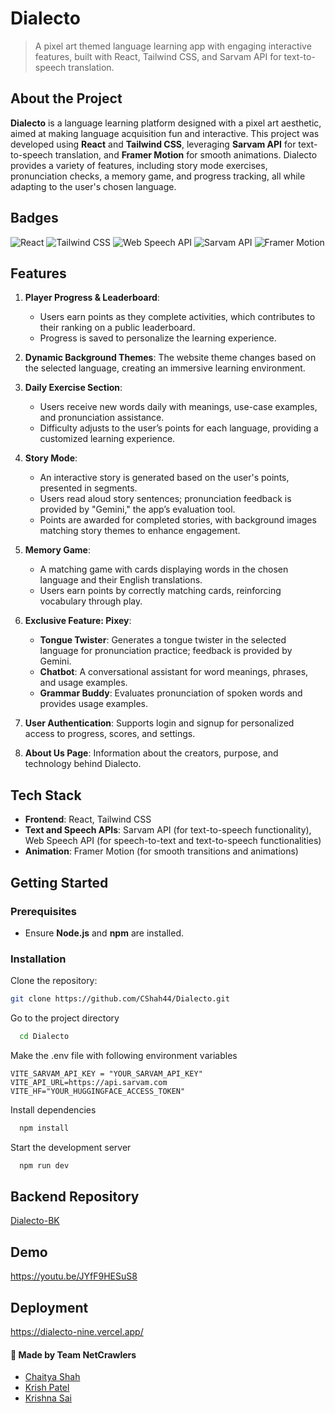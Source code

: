 # Dialecto

> A pixel art themed language learning app with engaging interactive features, built with React, Tailwind CSS, and Sarvam API for text-to-speech translation.



## About the Project
**Dialecto** is a language learning platform designed with a pixel art aesthetic, aimed at making language acquisition fun and interactive. This project was developed using **React** and **Tailwind CSS**, leveraging **Sarvam API** for text-to-speech translation, and **Framer Motion** for smooth animations. Dialecto provides a variety of features, including story mode exercises, pronunciation checks, a memory game, and progress tracking, all while adapting to the user's chosen language.

## Badges

![React](https://img.shields.io/badge/React-JS%20Library-61DAFB?logo=react&logoColor=white)
![Tailwind CSS](https://img.shields.io/badge/Tailwind%20CSS-Utility--First%20CSS-38B2AC?logo=tailwind-css&logoColor=white)
![Web Speech API](https://img.shields.io/badge/Web%20Speech%20API-Enabled-brightgreen?logo=googlechrome&logoColor=white)
![Sarvam API](https://img.shields.io/badge/Sarvam%20API-Integration-blueviolet)
![Framer Motion](https://img.shields.io/badge/Framer%20Motion-Animations%20Enabled-%23ff69b4?logo=framer&logoColor=white)


## Features
1. **Player Progress & Leaderboard**:
   - Users earn points as they complete activities, which contributes to their ranking on a public leaderboard.
   - Progress is saved to personalize the learning experience.

2. **Dynamic Background Themes**:
The website theme changes based on the selected language, creating an immersive learning environment.

3. **Daily Exercise Section**:
   - Users receive new words daily with meanings, use-case examples, and pronunciation assistance.
   - Difficulty adjusts to the user’s points for each language, providing a customized learning experience.

4. **Story Mode**:
   - An interactive story is generated based on the user's points, presented in segments.
   - Users read aloud story sentences; pronunciation feedback is provided by "Gemini," the app’s evaluation tool.
   - Points are awarded for completed stories, with background images matching story themes to enhance engagement.

5. **Memory Game**:
   - A matching game with cards displaying words in the chosen language and their English translations.
   - Users earn points by correctly matching cards, reinforcing vocabulary through play.

6. **Exclusive Feature: Pixey**:
   - **Tongue Twister**: Generates a tongue twister in the selected language for pronunciation practice; feedback is provided by Gemini.
   - **Chatbot**: A conversational assistant for word meanings, phrases, and usage examples.
   - **Grammar Buddy**: Evaluates pronunciation of spoken words and provides usage examples.

7. **User Authentication**:
 Supports login and signup for personalized access to progress, scores, and settings.

8. **About Us Page**:
Information about the creators, purpose, and technology behind Dialecto.

## Tech Stack
- **Frontend**: React, Tailwind CSS
- **Text and Speech APIs**: Sarvam API (for text-to-speech functionality), Web Speech API (for speech-to-text and text-to-speech functionalities)
- **Animation**: Framer Motion (for smooth transitions and animations)

## Getting Started
### Prerequisites
- Ensure **Node.js** and **npm** are installed.

### Installation
Clone the repository:
   ```bash
   git clone https://github.com/CShah44/Dialecto.git
   ```
Go to the project directory

```bash
  cd Dialecto
```
Make the .env file with following environment variables

```
VITE_SARVAM_API_KEY = "YOUR_SARVAM_API_KEY"
VITE_API_URL=https://api.sarvam.com
VITE_HF="YOUR_HUGGINGFACE_ACCESS_TOKEN"
```

Install dependencies

```bash
  npm install
```

Start the development server

```bash
  npm run dev
```

## Backend Repository

[Dialecto-BK](https://github.com/melohub-xbit/DIALECTO-BK)
## Demo

https://youtu.be/JYfF9HESuS8

## Deployment

https://dialecto-nine.vercel.app/
#### 🚀 Made by Team NetCrawlers
- [Chaitya Shah](https://github.com/CShah44)
- [Krish Patel](https://github.com/kodercrish)
- [Krishna Sai](https://github.com/melohub-xbit)

